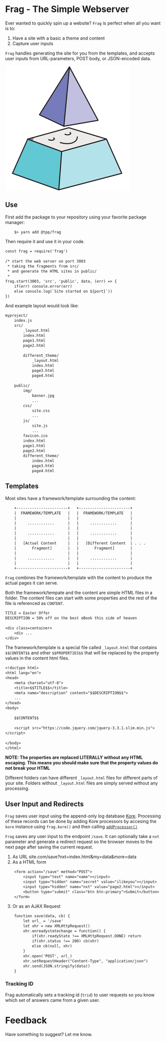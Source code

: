 # Frag - The Simple Webserver

Ever wanted to quickly spin up a website? `Frag` is perfect when all you
want is to:

1. Have a site with a basic a theme and content
2. Capture user inputs

`Frag` handles generating the site for you from the templates, and
accepts user inputs from URL-parameters, POST body, or JSON-encoded
data.

![frag icon](frag.png)


## Use

First add the package to your repository using your favorite package
manager:

        $> yarn add @tpp/frag


Then require it and use it in your code.

```
const frag = require('frag')

/* start the web server on port 3003
 * taking the fragments from src/
 * and generate the HTML sites in public/
 *
frag.start(3003, 'src', 'public', data, (err) => {
    if(err) console.error(err)
    else console.log(`Site started on ${port}`))
})
```

And example layout would look like:

```
myproject/
    index.js
    src/
        _layout.html
        index.html
        page1.html
        page2.html

        different_theme/
            _layout.html
            index.html
            page3.html
            page4.html

    public/
        img/
            banner.jpg
            ...
        css/
            site.css
            ...
        js/
            site.js
            ...
        favicon.ico
        index.html
        page1.html
        page2.html
        different_theme/
            index.html
            page3.html
            page4.html
```



## Templates
Most sites have a framework/template surrounding the content:

```
    +-----------------------+   +-----------------------+
    |  FRAMEWORK/TEMPLATE   |   |  FRAMEWORK/TEMPLATE   |
    |                       |   |                       |
    |     ............      |   |     ............      |
    |                       |   |                       |
    |     ............      |   |     ............      |
    |                       |   |                       |
    |   [Actual Content     |   |   [Different Content  | . . .
    |       Fragment]       |   |       Fragment]       |
    |                       |   |                       |
    |     ............      |   |     ............      |
    |                       |   |                       |
    +-----------------------+   +-----------------------+
```

`Frag` combines the framework/template with the content to produce the
actual pages it can serve.

Both the framework/tempate and the content are simple HTML files in a
folder. The content files can start with some properties and the rest of
the file is referenced as `CONTENT`.

```
TITLE = Easter Offer
DESCRIPTION = 50% off on the best eBook this side of heaven

<div class=container>
    <div ...
</div>
```

The framework/template is a special file called
`_layout.html` that contains `$$CONTENT$$` and other `$$PROPERTIES$$`
that will be replaced by the property values in the content html files.

```
<!doctype html>
<html lang="en">
<head>
    <meta charset="utf-8">
    <title>$$TITLE$$</title>
    <meta name="description" content="$$DESCRIPTION$$">
    ...
</head>
<body>

    $$CONTENT$$

    <script src="https://code.jquery.com/jquery-3.3.1.slim.min.js"></script>

</body>
</html>
```

**NOTE: The properties are replaced LITERALLY without any HTML escaping.
This means you should make sure that the property values do not break
your HTML**

Different folders can have different `_layout.html` files for different
parts of your site. Folders without `_layout.html` files are simply
served without any processing.


## User Input and Redirects

`Frag` saves user input using the append-only log database
[Kore](https://www.npmjs.com/package/koredb). Processing of these
records can be done by adding Kore processors by accesing the `kore`
instance using `frag.kore()` and then calling
[`addProcessor()`](https://github.com/theproductiveprogrammer/koredb/blob/master/docs/START.md)

`Frag` saves any user input to the endpoint `/save`. It can optionally
take a `nxt` parameter and generate a redirect request so the browser
moves to the next page after saving the current request.

1. As URL
        site.com/save?nxt=index.html&my=data&more=data
2. As a HTML form
```
    <form action="/save" method="POST">
        <input type="text" name="name"></input>
        <input type="hidden" name="secret" value="ilikeyou"></input>
        <input type="hidden" name="nxt" value="page2.html"></input>
        <button type="submit" class="btn btn-primary">Submit</button>
    </form>
```
3. Or as an AJAX Request
```
    function save(data, cb) {
        let url_ = '/save'
        let xhr = new XMLHttpRequest()
        xhr.onreadystatechange = function() {
            if(xhr.readyState !== XMLHttpRequest.DONE) return
            if(xhr.status !== 200) cb(xhr)
            else cb(null, xhr)
        }
        xhr.open('POST', url_)
        xhr.setRequestHeader("Content-Type", "application/json")
        xhr.send(JSON.stringify(data))
    }
```


### Tracking ID
Frag automatically sets a tracking id (`trid`) to user requests so you
know which set of answers came from a given user.

# Feedback
Have something to suggest? Let me know.

